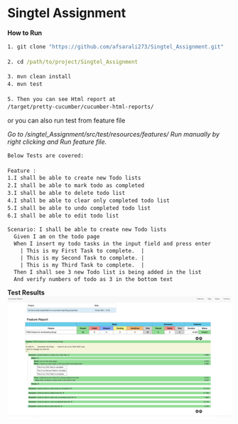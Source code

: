 # Singtel Assignment

**How to Run**

```cmd
1. git clone "https://github.com/afsarali273/Singtel_Assignment.git"

2. cd /path/to/project/Singtel_Assignment

3. mvn clean install
4. mvn test 

5. Then you can see Html report at 
/target/pretty-cucumber/cucumber-html-reports/

```

or you can also run test from feature file

*Go to /singtel_Assignment/src/test/resources/features/
Run manually by right clicking and Run feature file.*

```html
Below Tests are covered:

Feature :
1.I shall be able to create new Todo lists
2.I shall be able to mark todo as completed
3.I shall be able to delete todo list
4.I shall be able to clear only completed todo list
5.I shall be able to undo completed todo list
6.I shall be able to edit todo list

```

```gherkin
Scenario: I shall be able to create new Todo lists
  Given I am on the todo page
  When I insert my todo tasks in the input field and press enter
    | This is my First Task to complete.  |
    | This is my Second Task to complete. |
    | This is my Third Task to complete.  |
  Then I shall see 3 new Todo list is being added in the list
  And verify numbers of todo as 3 in the bottom text

```

**Test Results**
![Test Results](https://github.com/afsarali273/Singtel_Assignment/blob/master/img.png)


